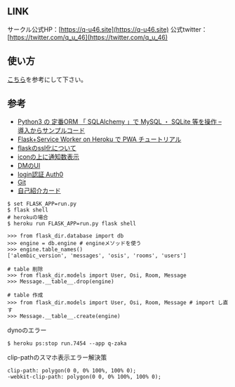 ## LINK

サークル公式HP：[https://q-u46.site](https://q-u46.site)
公式twitter：[https://twitter.com/q_u_46](https://twitter.com/q_u_46)

## 使い方

[こちら](https://q-u46.site/usage)を参考にして下さい。


## 参考
- [Python3 の 定番ORM 「 SQLAlchemy 」で MySQL ・ SQLite 等を操作 – 導入からサンプルコード](https://it-engineer-lab.com/archives/1183)
- [Flask+Service Worker on Heroku で PWA チュートリアル](https://kenzo0107.hatenablog.com/entry/2018/08/14/131148)
- [flaskのssl化について](https://stackoverflow.com/questions/32237379/python-flask-redirect-to-https-from-http/50041843)
- [iconの上に通知数表示](https://stackoverflow.com/questions/49013881/materialize-css-notification-count-does-not-show-count-numbers)
- [DMのUI](https://codepen.io/andrebr/pen/xLqaKm)
- [login認証 Auth0](https://blanktar.jp/blog/2017/11/python-flask-auth0.html)
- [Git](https://qiita.com/TakumaKurosawa/items/79a75026327d8deb9c04)
- [自己紹介カード](https://deshinon.com/2019/03/03/profile-card-kopipe/)
  
```Console
$ set FLASK_APP=run.py
$ flask shell
# herokuの場合
$ heroku run FLASK_APP=run.py flask shell

>>> from flask_dir.database import db 
>>> engine = db.engine # engineメソッドを使う
>>> engine.table_names()
['alembic_version', 'messages', 'osis', 'rooms', 'users']

# table 削除
>>> from flask_dir.models import User, Osi, Room, Message
>>> Message.__table__.drop(engine)

# table 作成
>>> from flask_dir.models import User, Osi, Room, Message # import し直す
>>> Message.__table__.create(engine)
```
dynoのエラー

```Console
$ heroku ps:stop run.7454 --app q-zaka
```

clip-pathのスマホ表示エラー解決策

```
clip-path: polygon(0 0, 0% 100%, 100% 0);
-webkit-clip-path: polygon(0 0, 0% 100%, 100% 0);
```